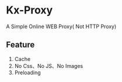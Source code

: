 # Kx-Proxy

A Simple Online WEB Proxy( Not HTTP Proxy)

## Feature
1. Cache
2. No Css、No JS、No Images
3. Preloading

